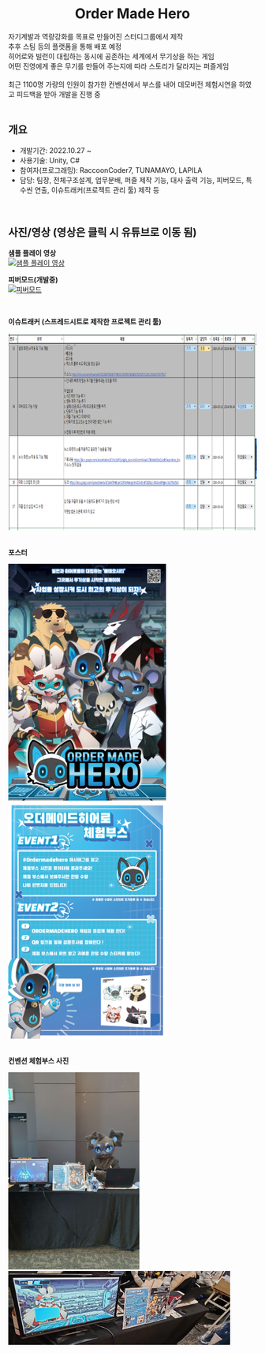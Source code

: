 <div align="center">
<h1>Order Made Hero</h1>
</div>

<div align="left">
자기계발과 역량강화를 목표로 만들어진 스터디그룹에서 제작</br>
추후 스팀 등의 플랫폼을 통해 배포 예정</br>
히어로와 빌런이 대립하는 동시에 공존하는 세계에서 무기상을 하는 게임</br>
어떤 진영에게 좋은 무기를 만들어 주는지에 따라 스토리가 달라지는 퍼즐게임</br></br>
최근 1100명 가량의 인원이 참가한 컨벤션에서 부스를 내어 데모버전 체험시연을 하였고 피드백을 받아 개발을 진행 중</br></br>

</div>

## 개요
- 개발기간: 2022.10.27 ~
- 사용기술: Unity, C#
- 참여자(프로그래밍): RaccoonCoder7, TUNAMAYO, LAPILA
- 담당: 팀장, 전체구조설계, 업무분배, 퍼즐 제작 기능, 대사 출력 기능, 피버모드, 특수씬 연출, 이슈트래커(프로젝트 관리 툴) 제작 등

</br>

## 사진/영상 (영상은 클릭 시 유튜브로 이동 됨)
<b>샘플 플레이 영상</b></br>
[![샘플 플레이 영상](http://img.youtube.com/vi/bg39hYSBE0E/0.jpg)](https://youtu.be/bg39hYSBE0E)

<b>피버모드(개발중)</b></br>
[![피버모드](http://img.youtube.com/vi/7DSJ52XEqy8/0.jpg)](https://youtu.be/7DSJ52XEqy8)

</br>

<b>이슈트래커 (스프레드시트로 제작한 프로젝트 관리 툴)</b>
<div align="left">
<img src="./ImagesForReadMe/이슈트래커.PNG", height="400x", width="1200px">
</div>

</br>

<b>포스터</b>
<div align="left">
<img src="./ImagesForReadMe/포스터.jpg", height="480x", width="320px">
<img src="./ImagesForReadMe/체험부스_이벤트안내.jpg", height="480x", width="320px">
</div>

</br>

<b>컨벤션 체험부스 사진</b>
<div align="left">
<img src="./ImagesForReadMe/부스사진2.jpg", height="400x", width="266px">
<img src="./ImagesForReadMe/부스사진1.jpg", height="150x", width="450px">
</div>
